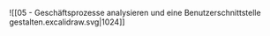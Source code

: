 ![[05 - Geschäftsprozesse analysieren und eine Benutzerschnittstelle gestalten.excalidraw.svg|1024]]

